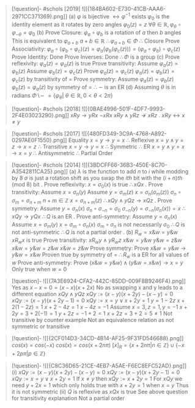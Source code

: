
> [!question]- #schols [2019] ![[{184BA602-E730-41CB-AAA6-2971CC371369}.png]]
 (a)
 $\varphi$ is bijective $\leftrightarrow \varphi^{-1}$ exists
 $\varphi_0$ is the identity element as it rotates by zero angles
 $\varphi_0 (z) = z$ 
 $\forall \theta \in \mathbb{R}, \varphi_{\theta} \circ \varphi_{-\theta} = \varphi_0$ 
 (b)
 Prove Closure:
 $\varphi_a \circ \varphi_b$ is a rotation of $a$ then $b$ angles
 This is equivalent to $\varphi_{a+b}$ 
 $a + b \in \mathbb{R}$ 
 $\therefore \varphi_{a+b} \in \Phi$
 $\therefore$ Closure
 Prove Associativity:
 $\varphi_a \circ (\varphi_b \circ \varphi_c) (z) = \varphi_a (\varphi_b (\varphi_c (z))) = (\varphi_a \circ \varphi_b) \circ \varphi_c (z)$ 
 Prove Identity:
 Done
 Prove Inverses:
 Done
 $\therefore \Phi$ is a group
 (c)
 Prove reflexivity:
 $\varphi_a (z) = \varphi_a (z)$ is true
 Prove transitivity:
 Assume $\varphi_a (z) = \varphi_b (z)$
 Assume $\varphi_b (z) = \varphi_c (z)$
Prove $\varphi_a (z) = \varphi_c (z)$
  $\varphi_a (z) = \varphi_b (z) = \varphi_c (z)$ by transitivity of $=$ 
Prove symmetry:
 Assume $\varphi_a (z) = \varphi_b (z)$ 
  $\varphi_b (z) = \varphi_a (z)$ by symmetry of $=$ 
 $\therefore \ \sim$ is an ER
 (d)
 Assuming $\theta$ is in radians
 $\Phi \backslash \sim \  = \{ \varphi_{\theta} | \ \theta \in \mathbb{R}, 0 < \theta < 2 \pi \}$ 

> [!question]- #schols [2018] ![[{0BAE4996-501F-4DF7-9993-2F4E03023290}.png]]
 $xRy \to yRx$ 
 $\lnot xRx$ 
 $xRy \land yRz \not\to xRz$ 
 .
 $xRy \leftrightarrow x \neq y$ 

> [!question]- #schols [2017] ![[{480FD349-3C9A-4768-A892-0297AE0F1550}.png]]
Equality
$x=y \to y = x$
$\therefore$ Reflexive
$x = y \land y = z \to x = z$
$\therefore$ Transitive 
$x = y \to y = x$
$\therefore$ Symmetric
$\therefore$ ER
$x = y \land y = x \to x = y$
$\therefore$ Antisymmetric 
$\therefore$ Partial Order

> [!question]- #schols [2014] ![[{3BDCFF66-36B3-450E-8C70-A3542811CA25}.png]]
 (a)
 $\lambda$ is the function to add $n$ to $i$ while modding by 8
 $\sigma$ is just a rotation shift as you swap the $ith$ bit with the $(i + n)th$ (mod 8) bit 
 .
 Prove reflexivity:
 $x = \sigma_0 (x)$ is true
 $\therefore xQx$ 
 .
 Prove transitivity:
 Assume $x = \sigma_n (y)$ 
 Assume $y = \sigma_m (z)$ 
 $x = \sigma_n (\sigma_m (z))$ 
 $\sigma_n \circ \sigma_m = \sigma_{n+m}$ 
 $n + m \in \mathbb{Z}$ 
 $x = \sigma_{n+m} (z)$ 
 $\therefore xQy \land yQz \to xQz$ 
 .
 Prove symmetry:
 Assume $y = \sigma_n (x)$ 
 $\sigma_n \circ \sigma_{-n} = \sigma_0$ 
 $\sigma_{-n} (y) = \sigma_{-n} (\sigma_n (x)) = x$
 $\therefore xQy \to yQx$ 
 $\therefore Q$ is an ER
 .
 Prove anti-symmetry:
 Assume $y = \sigma_n (x)$ 
 Assume $x = \sigma_m (y)$ 
 $x = \sigma_m \circ \sigma_n (x)$
 $\sigma_m \circ \sigma_n$ is not necessarily $\sigma_0$ 
 $\therefore Q$ is not anti-symmetric
 $\therefore Q$ is not a partial order
 .
 (b)
 $R_w = x \& w = y \& w$ 
 $x R_w x$ is true
 Prove transitivity:
 $x R_w y \land y R_w z$
 $x \& w = y \& w$
 $y \& w = z \& w$ 
 $x \& w = y \& w = z \& w$
 $x \& w = z \& w$ 
 Prove symmetry:
 Prove $x \& w = y \& w \to y \& w = x \& w$
 Proven true by symmetry of $=$ 
 $\therefore R_w$ is a ER for all values of $w$ 
 Prove anti-symmetry:
 Prove $(x \& w = y \& w) \land (y \& w = x \& w) \to x = y$ 
 Only true when $w = 0$ 

> [!question]- ![[{7A3E6924-CFA2-442C-85DD-009F8B9246F4}.png]]
> Yes as $x - x = 0 = (x - x)(x + 2x)$
> No as swapping x and y leads to a different equation
> $xQy \land yQz$
> $xQy := (x-y)(x + 2y) - (x-y) = 0$
> $xQy := (x- y)(x + 2y - 1) = 0$
> $xQy := x = y \lor x + 2y = 1$
> $y = 1 - 2z$
> $x + 2(1 - 2z) = 1$
> $x + 2 - 4z = 1$
> $x - 4z = -1$
> Assume $x = 3, z = 1, y = -1$
> $x + 2y = 3 + 2(-1) = 1$
> $y + 2z = -1 + 2 = 1$
> $x + 2z = 3 + 2 = 5 \neq 1$
> Not transitive by counter example
> Not an equivalence relation as not symmetric or transitive

> [!question]- ![[{2CF014D3-34CD-4B14-AF25-9F31FD546688}.png]]
> $cos(x) = cos(-x)$
> $cos(x) = cos(x + 2n \pi)$
> $[x]_R = \{x + 2n \pi | n \in \mathbb{Z}\} \cup \{-x + 2p \pi | p \in \mathbb{Z}\}$

> [!question]- ![[{C8C36D65-21CE-4EB7-A5AE-F6EC8EFC52AD}.png]]
> (i)
> $xQy := (x-y)(x + 2y) - (x-y) = 0$
> $xQy := (x- y)(x + 2y - 1) = 0$
> $xQy := x = y \lor x + 2y = 1$
> If $x \neq y$ then $xQy := x + 2y = 1$
> For $xQy$ we need $y + 2x = 1$ which only holds true with $x + 2y = 1$ when $x = y$
> Thus it is not symmetric
> (ii)
> $Q$ is reflexive as $xQx$ is true
> See above question for transitivity explanation
> Not a partial order


